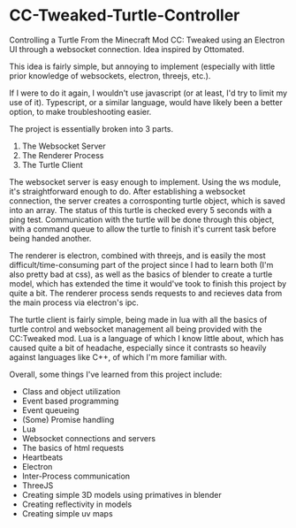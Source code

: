 # CC-Tweaked-Turtle-Controller
Controlling a Turtle From the Minecraft Mod CC: Tweaked using an Electron UI through a websocket connection. Idea inspired by Ottomated.

This idea is fairly simple, but annoying to implement (especially with little prior knowledge of websockets, electron, threejs, etc.).

If I were to do it again, I wouldn't use javascript (or at least, I'd try to limit my use of it). Typescript, or a similar language, would have likely been a better option, to make troubleshooting easier.

The project is essentially broken into 3 parts.
1. The Websocket Server
2. The Renderer Process
3. The Turtle Client

The websocket server is easy enough to implement. Using the ws module, it's straightforward enough to do. After establishing a websocket connection, the server creates a corrosponting turtle object, which is saved into an array. The status of this turtle is checked every 5 seconds with a ping test. Communication with the turtle will be done through this object, with a command queue to allow the turtle to finish it's current task before being handed another.

The renderer is electron, combined with threejs, and is easily the most difficult/time-consuming part of the project since I had to learn both (I'm also pretty bad at css), as well as the basics of blender to create a turtle model, which has extended the time it would've took to finish this project by quite a bit. The renderer process sends requests to and recieves data from the main process via electron's ipc.

The turtle client is fairly simple, being made in lua with all the basics of turtle control and websocket management all being provided with the CC:Tweaked mod. Lua is a language of which I know little about, which has caused quite a bit of headache, especially since it contrasts so heavily against languages like C++, of which I'm more familiar with.

Overall, some things I've learned from this project include:
- Class and object utilization
- Event based programming
- Event queueing
- (Some) Promise handling
- Lua
- Websocket connections and servers
- The basics of html requests
- Heartbeats
- Electron
- Inter-Process communication
- ThreeJS
- Creating simple 3D models using primatives in blender
- Creating reflectivity in models
- Creating simple uv maps
